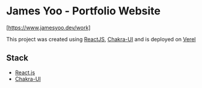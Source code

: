 # James Yoo - Portfolio Website
[https://www.jamesyoo.dev/work]

This project was created using [ReactJS](https://reactjs.org/),
[Chakra-UI](https://chakra-ui.com/) and is deployed on [Verel](https://vercel.com/)

## Stack
- [React.js](https://reactjs.org)
- [Chakra-UI](https://chakra-ui.com)

